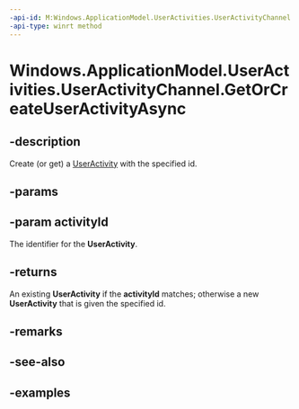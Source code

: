 ```yaml
---
-api-id: M:Windows.ApplicationModel.UserActivities.UserActivityChannel.GetOrCreateUserActivityAsync(System.String)
-api-type: winrt method
---
```


<!-- Method syntax.
public IAsyncOperation<UserActivity> UserActivityChannel.GetOrCreateUserActivityAsync(String activityId)
-->

# Windows.ApplicationModel.UserActivities.UserActivityChannel.GetOrCreateUserActivityAsync

## -description

Create (or get) a [UserActivity](useractivity.md) with the specified id.

## -params

## -param activityId

The identifier for the **UserActivity**.

## -returns

An existing **UserActivity** if the **activityId** matches; otherwise a new **UserActivity** that is given the specified id.

## -remarks

## -see-also

## -examples
